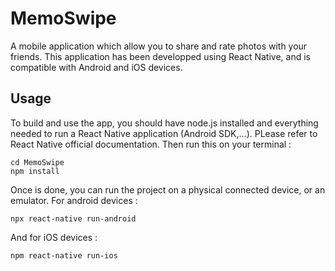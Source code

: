# MemoSwipe
 A mobile application which allow you to share and rate photos with your friends. This application has been developped using React Native, and is compatible with Android and iOS devices.

## Usage
To build and use the app, you should have node.js installed and everything needed to run a React Native application (Android SDK,...). PLease refer to React Native official documentation. Then run this on your terminal :
```
cd MemoSwipe
npm install
```
Once is done, you can run the project on a physical connected device, or an emulator. For android devices :
```
npx react-native run-android
```
And for iOS devices :
```
npm react-native run-ios
```
